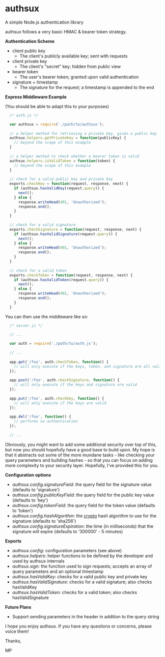 authsux
=======

A simple Node.js authentication library


authsux follows a very basic HMAC & bearer token strategy.

**Authentication Scheme**

  - client public key
    - The client's publicly available key; sent with requests
  - client private key
    - The client's "secret" key; hidden from public view
  - bearer token
    - The user's bearer token; granted upon valid authentication
  - signature + timestamp
    - The signature for the request; a timestamp is appended to the end

**Express Middleware Example**

(You should be able to adapt this to your purposes)

``` javascript
  /* auth.js */

  var authsux = require('./path/to/authsux');
  
  // a helper method for retrieving a private key, given a public key
  authsux.helpers.getPrivateKey = function(publicKey) {
    // beyond the scope of this example
  }
  
  // a helper method to check whether a bearer token is valid
  authsux.helpers.isValidToken = function(token) {
    // beyond the scope of this example
  }
  
  // check for a valid public key and private key
  exports.checkKey = function(request, response, next) {
    if (authsux.hasValidKey(request.query)) {
      next();
    } else {
      response.writeHead(401, 'Unauthorized');
      response.end();
    }
  }
  
  // check for a valid signature
  exports.checkSignature = function(request, response, next) {
    if (authsux.hasValidSignature(request.query)) {
      next();
    } else {
      response.writeHead(401, 'Unauthorized');
      response.end();
    }
  }
  
  // check for a valid token
  exports.checkToken = function(request, response, next) {
    if (authsux.hasValidToken(request.query)) {
      next();
    } else {
      response.writeHead(401, 'Unauthorized');
      response.end();
    }
  }
```

You can then use the middleware like so:

``` javascript
  /* server.js */

  // ...
  
  var auth = require('./path/to/auth.js');
  
  // ...
  
  app.get('/foo', auth.checkToken, function() {
    // will only execute if the keys, token, and signature are all valid
  });
  
  app.post('/foo', auth.checkSignature, function() {
    // will only execute if the keys and signature are valid
  });
  
  app.put('/foo', auth.checkKey, function() {
    // will only execute if the keys are valid
  });
  
  app.del('/foo', function() {
    // performs no authentication
  });
  
  // ...

```

Obviously, you might want to add some additional security over top of this, but now you should hopefully have a good base to build upon.  My hope is that it abstracts out some of the more mundane tasks - like checking your query parameters and building hashes - so that you can focus on adding more complexity to your security layer.  Hopefully, I've provided this for you.

**Configuration options**

  - *authsux.config.signatureField*: the query field for the signature value (defaults to 'signature')
  - *authsux.config.publicKeyField*: the query field for the public key value (defaults to 'key')
  - *authsux.config.tokenField*: the query field for the token value (defaults to 'token')
  - *authsux.config.hashAlgorithm*: the [crypto](https://npmjs.org/package/crypto) hash algorithm to use for the signature (defaults to 'sha256')
  - *authsux.config.signatureExpiration*: the time (in milliseconds) that the signature will expire (defaults to '300000' - 5 minutes)

**Exports**

  - *authsux.config*: configuration parameters (see above)
  - *authsux.helpers*: helper functions to be defined by the developer and used by authsux internals
  - *authsux.sign*: the function used to sign requests; accepts an array of query parameters and an optional timestamp
  - *authsux.hasValidKey*: checks for a valid public key and private key
  - *authsux.hasValidSignature*: checks for a valid signature; also checks hasValidKey
  - *authsux.hasValidToken*: checks for a valid token; also checks hasValidSignature

**Future Plans**

  - Support sending parameters in the header in addition to the query string


I hope you enjoy authsux.  If you have any questions or concerns, please voice them!

Thanks,

MP